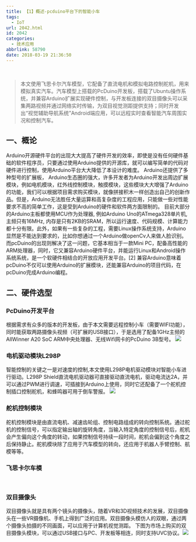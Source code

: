 ```yaml
---
title: 【1】概述-pcduino平台下的智能小车
tags:
  - IoT
url: 2042.html
id: 2042
categories:
  - 技术应用
abbrlink: 58790
date: 2018-03-19 21:36:50
---
```


 

> 本文使用飞思卡尔汽车模型，它配备了直流电机和模拟电路控制舵机，用来模拟真实汽车。汽车模型上搭载的PcDuino开发板，搭载了Ubuntu操作系统，并兼容Arduino扩展实现硬件控制，与开发板连接的双目摄像头可以采集两路视频并通过网络实时传输，为双目视觉测距提供支持；同时开发出“视觉辅助导航系统”Android端应用，可以远程实时查看智能汽车周围实况和控制汽车。

一、概论
----

Arduino开源硬件平台的出现大大提高了硬件开发的效率，即使是没有任何硬件基础的软件程序员，只要通过使用Arduino提供的开源库，就可以编写简单的代码对硬件进行控制，使用Arduino平台大大降低了本设计的难度。 Arduino还提供了多种型号的扩展板， Arduino生态圈的强大，许多开发者为Arduino开发出周边扩展模块，例如电机模块，红外线控制模块，触摸模块，这些模块大大增强了Arduino的功能，我们可以根据项目需求购买模块，就像拼接积木一样创造出自己的创新作品。但是，Arduino无法胜任大量运算和高复杂度的工程应用，只能做一些对性能要求不高的简单工作，这是受到Arduino的硬件和软件两方面限制的。 目前大部分的Arduino主板都使用MCU作为处理器, 例如Arduino Uno的ATmega328单片机,主频只有16MHz, 内存是只有2KB的SRAM，所以运行速度、代码规模、计算能力都十分有限。此外，如果有一些复杂的工程，需要Linux操作系统支持，Arduino显然是不能达到要求的，比如你想通过一个Arduino做openCv人来做人脸识别。 而pcDuino的出现则解决了这一问题，它基本相当于一款Mini PC，配备高性能的ARM处理器，同时，它又兼容Arduino硬件平台，并能运行Linux和Android操作系统系统，是一个软硬件相结合的开放应用开发平台。\[2\] 兼容Arduino意味着pcDuino不仅可以使用Arduino的扩展模块，还能兼容Arduino的项目代码，在pcDuino完成Arduino编程。

二、硬件选型
------

### PcDuino开发平台

根据需求有众多的版本的开发板，由于本文需要远程控制小车（需要WIFI功能），同时能获取两路摄像头视频（可扩展的USB接口），于是选用了配备1GHz主频的AllWinner A20 SoC ARM中央处理器、无线Wifi网卡的PcDuino 3B型号。 [![](http://baiyuan.wang/wp-content/uploads/2018/03/Picture2.png)](http://baiyuan.wang/wp-content/uploads/2018/03/Picture2.png)

### 电机驱动模块L298P

智能控制的关键之一是对速度的控制,本文使用L298P电机驱动模块对智能小车进行驱动。L298P Shield直流电机驱动器可直接驱动直流电机，驱动电流达2A，并可以通过PWM进行调速，可插接到Arduino上使用，同时它还配备了一个舵机控制插口控制舵机，和蜂鸣器可用于倒车警报。 [![](http://baiyuan.wang/wp-content/uploads/2018/03/Picture1-1.png)](http://baiyuan.wang/wp-content/uploads/2018/03/Picture1-1.png)

### 舵机控制模块

舵机控制模块是由直流电机、减速齿轮组、控制电路组成的转向控制系统。通过舵机的控制信号，可以指定输出轴的旋转角度，当输入特定角度的控制信号后，舵机会产生偏向这个角度的转动，如果控制信号持续一段时间，舵机会偏到这个角度之后保持静止。舵机模块除了应用于汽车模型的转向，还应用于机器人手臂控制、航模等等。

### 飞思卡尔车模

 

### 双目摄像头

双目摄像头就是具有两个镜头的摄像头，随着VR和3D视频技术的发展，双目摄像头在一些VR摄像机、手机上得到广泛的应用。双目摄像头模仿人的双眼，通过两个摄像头拍摄的不同画面，可以应用于计算机视觉测距。 下图为市场上购买的双目摄像头模块，可以通过USB接口与PC、开发板等相连，同时支持UVC协议。[![](http://baiyuan.wang/wp-content/uploads/2018/03/Picture1-2.png)](http://baiyuan.wang/wp-content/uploads/2018/03/Picture1-2.png)